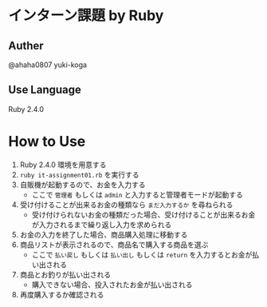 # インターン課題 by Ruby

## Auther 
@ahaha0807 yuki-koga

## Use Language
Ruby 2.4.0

# How to Use
1. Ruby 2.4.0 環境を用意する
2. `ruby it-assignment01.rb` を実行する
3. 自販機が起動するので、お金を入力する
    - ここで `管理者` もしくは `admin` と入力すると管理者モードが起動する
4. 受け付けることが出来るお金の種類なら `まだ入力するか` を尋ねられる
    - 受け付けられないお金の種類だった場合、受け付けることが出来るお金が入力されるまで繰り返し入力を求められる
5. お金の入力を終了した場合、商品購入処理に移動する
6. 商品リストが表示されるので、商品名で購入する商品を選ぶ
    - ここで `払い戻し` もしくは `払い出し` もしくは `return` を入力するとお金が払い出される
7. 商品とお釣りが払い出される
    - 購入できない場合、投入されたお金が払い出される
8. 再度購入するか確認される
